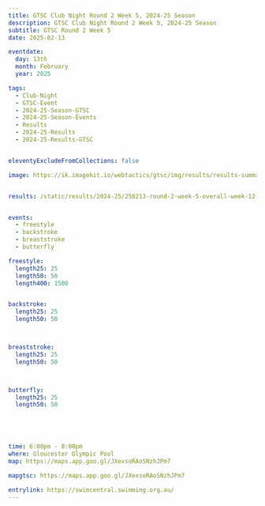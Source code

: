 ```yaml
---
title: GTSC Club Night Round 2 Week 5, 2024-25 Season
description: GTSC Club Night Round 2 Week 5, 2024-25 Season
subtitle: GTSC Round 2 Week 5
date: 2025-02-13

eventdate:
  day: 13th
  month: February
  year: 2025

tags:
  - Club-Night
  - GTSC-Event
  - 2024-25-Season-GTSC
  - 2024-25-Season-Events
  - Results
  - 2024-25-Results
  - 2024-25-Results-GTSC


eleventyExcludeFromCollections: false

image: https://ik.imagekit.io/webtactics/gtsc/img/results/results-summary-12.jpg


results: /static/results/2024-25/250213-round-2-week-5-overall-week-12-gtsc-club-night-results.pdf


events:
  - freestyle
  - backstroke
  - breaststroke
  - butterfly

freestyle:
  length25: 25
  length50: 50
  length400: 1500


backstroke:
  length25: 25
  length50: 50



breaststroke:
  length25: 25
  length50: 50



butterfly:
  length25: 25
  length50: 50





time: 6:00pm - 8:00pm
where: Gloucester Olympic Pool
map: https://maps.app.goo.gl/JXexsoRAoSNzhJPm7

mapgtsc: https://maps.app.goo.gl/JXexsoRAoSNzhJPm7

entrylink: https://swimcentral.swimming.org.au/
---
```

